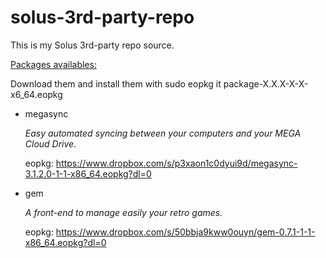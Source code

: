 # solus-3rd-party-repo


This is my Solus 3rd-party repo source.

<u>Packages availables:</u>

Download them and install them with sudo eopkg it package-X.X.X-X-X-x6_64.eopkg

- megasync

  _Easy automated syncing between your computers and your MEGA Cloud Drive._

  eopkg: <https://www.dropbox.com/s/p3xaon1c0dyui9d/megasync-3.1.2.0-1-1-x86_64.eopkg?dl=0>

- gem

  _A front-end to manage easily your retro games._

  eopkg: <https://www.dropbox.com/s/50bbja9kww0ouyn/gem-0.7.1-1-1-x86_64.eopkg?dl=0>
